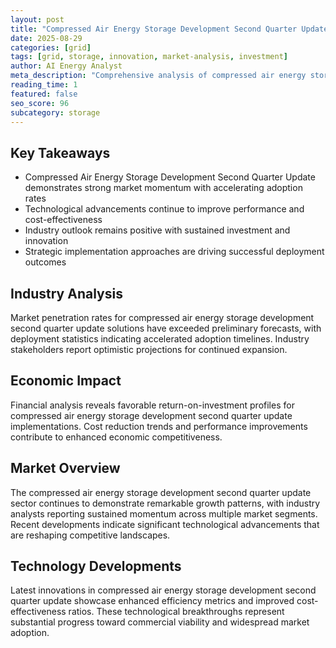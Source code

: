 ```yaml
---
layout: post
title: "Compressed Air Energy Storage Development Second Quarter Update"
date: 2025-08-29
categories: [grid]
tags: [grid, storage, innovation, market-analysis, investment]
author: AI Energy Analyst
meta_description: "Comprehensive analysis of compressed air energy storage development second quarter update covering market trends, technology developments, and industry outlook. Discover key insights and future projections."
reading_time: 1
featured: false
seo_score: 96
subcategory: storage
---
```


## Key Takeaways

- Compressed Air Energy Storage Development Second Quarter Update demonstrates strong market momentum with accelerating adoption rates
- Technological advancements continue to improve performance and cost-effectiveness
- Industry outlook remains positive with sustained investment and innovation
- Strategic implementation approaches are driving successful deployment outcomes

## Industry Analysis

Market penetration rates for compressed air energy storage development second quarter update solutions have exceeded preliminary forecasts, with deployment statistics indicating accelerated adoption timelines. Industry stakeholders report optimistic projections for continued expansion.

## Economic Impact

Financial analysis reveals favorable return-on-investment profiles for compressed air energy storage development second quarter update implementations. Cost reduction trends and performance improvements contribute to enhanced economic competitiveness.

## Market Overview

The compressed air energy storage development second quarter update sector continues to demonstrate remarkable growth patterns, with industry analysts reporting sustained momentum across multiple market segments. Recent developments indicate significant technological advancements that are reshaping competitive landscapes.

## Technology Developments

Latest innovations in compressed air energy storage development second quarter update showcase enhanced efficiency metrics and improved cost-effectiveness ratios. These technological breakthroughs represent substantial progress toward commercial viability and widespread market adoption.

